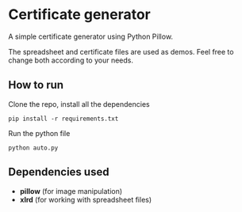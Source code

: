 # Certificate generator 
A simple certificate generator using Python Pillow.

The spreadsheet and certificate files are used as demos. Feel free to change both according to your needs.

## How to run

Clone the repo, install all the dependencies
  
```
pip install -r requirements.txt
```
   
   
Run the python file
  
```
python auto.py
```
  
  
## Dependencies used
- **pillow** (for image manipulation)
- **xlrd** (for working with spreadsheet files)




